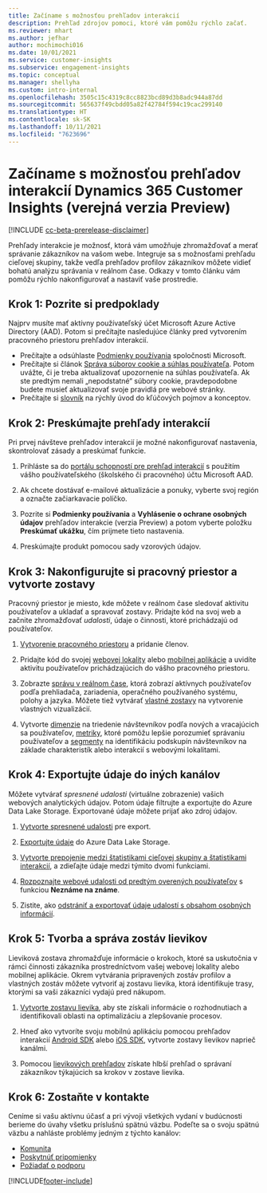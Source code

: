 ```yaml
---
title: Začíname s možnosťou prehľadov interakcií
description: Prehľad zdrojov pomoci, ktoré vám pomôžu rýchlo začať.
ms.reviewer: mhart
ms.author: jefhar
author: mochimochi016
ms.date: 10/01/2021
ms.service: customer-insights
ms.subservice: engagement-insights
ms.topic: conceptual
ms.manager: shellyha
ms.custom: intro-internal
ms.openlocfilehash: 3505c15c4319c8cc8823bcd89d3b8adc944a87dd
ms.sourcegitcommit: 565637f49cbdd05a82f42784f594c19cac299140
ms.translationtype: HT
ms.contentlocale: sk-SK
ms.lasthandoff: 10/11/2021
ms.locfileid: "7623696"
---
```

# <a name="get-started-with-dynamics-365-customer-insights-engagement-insights-capability-public-preview"></a>Začíname s možnosťou prehľadov interakcií Dynamics 365 Customer Insights (verejná verzia Preview)

[!INCLUDE [cc-beta-prerelease-disclaimer](includes/cc-beta-prerelease-disclaimer.md)]

Prehľady interakcie je možnosť, ktorá vám umožňuje zhromažďovať a merať správanie zákazníkov na vašom webe. Integruje sa s možnosťami prehľadu cieľovej skupiny, takže vedľa prehľadov profilov zákazníkov môžete vidieť bohatú analýzu správania v reálnom čase. Odkazy v tomto článku vám pomôžu rýchlo nakonfigurovať a nastaviť vaše prostredie.

## <a name="step-1-review-prerequisites"></a>Krok 1: Pozrite si predpoklady

Najprv musíte mať aktívny používateľský účet Microsoft Azure Active Directory (AAD). Potom si prečítajte nasledujúce články pred vytvorením pracovného priestoru prehľadov interakcií.

- Prečítajte a odsúhlaste [Podmienky používania](terms-of-service.md) spoločnosti Microsoft.  
- Prečítajte si článok [Správa súborov cookie a súhlas používateľa](user-consent-storage.md). Potom uvážte, či je treba aktualizovať upozornenie na súhlas používateľa. Ak ste predtým nemali „nepodstatné“ súbory cookie, pravdepodobne budete musieť aktualizovať svoje pravidlá pre webové stránky.
- Prečítajte si [slovník](glossary.md) na rýchly úvod do kľúčových pojmov a konceptov.

## <a name="step-2-explore-engagement-insights"></a>Krok 2: Preskúmajte prehľady interakcií

Pri prvej návšteve prehľadov interakcií je možné nakonfigurovať nastavenia, skontrolovať zásady a preskúmať funkcie.

1. Prihláste sa do [portálu schopností pre prehľad interakcií](https://home.ci.ai.dynamics.com/app/engagement-insights) s použitím vášho používateľského (školského či pracovného) účtu Microsoft AAD.

1. Ak chcete dostávať e-mailové aktualizácie a ponuky, vyberte svoj región a označte začiarkavacie políčko.

1. Pozrite si **Podmienky používania** a **Vyhlásenie o ochrane osobných údajov** prehľadov interakcie (verzia Preview) a potom vyberte položku **Preskúmať ukážku**, čím prijmete tieto nastavenia.

1. Preskúmajte produkt pomocou sady vzorových údajov.

##  <a name="step-3-set-up-a-workspace-and-create-reports"></a>Krok 3: Nakonfigurujte si pracovný priestor a vytvorte zostavy

Pracovný priestor je miesto, kde môžete v reálnom čase sledovať aktivitu používateľov a ukladať a spravovať zostavy. Pridajte kód na svoj web a začnite zhromažďovať *udalosti*, údaje o činnosti, ktoré prichádzajú od používateľov.

1. [Vytvorenie pracovného priestoru](create-workspace.md) a pridanie členov.

1. Pridajte kód do svojej [webovej lokality](instrument-website.md) alebo [mobilnej aplikácie](developer-resources.md#capture-events-from-mobile-apps) a uvidíte aktivitu používateľov prichádzajúcich do vášho pracovného priestoru.

1. Zobrazte [správu v reálnom čase](view-reports.md), ktorá zobrazí aktívnych používateľov podľa prehliadača, zariadenia, operačného používaného systému, polohy a jazyka. Môžete tiež vytvárať [vlastné zostavy](custom-reports.md) na vytvorenie vlastných vizualizácií.

1. Vytvorte [dimenzie](dimensions.md) na triedenie návštevníkov podľa nových a vracajúcich sa používateľov, [metriky](metrics.md), ktoré pomôžu lepšie porozumieť správaniu používateľov a [segmenty](segments.md) na identifikáciu podskupín návštevníkov na základe charakteristík alebo interakcií s webovými lokalitami.
    
## <a name="step-4-export-data-to-other-channels"></a>Krok 4: Exportujte údaje do iných kanálov

Môžete vytvárať *spresnené udalosti* (virtuálne zobrazenie) vašich webových analytických údajov. Potom údaje filtrujte a exportujte do Azure Data Lake Storage. Exportované údaje môžete prijať ako zdroj údajov.

1. [Vytvorte spresnené udalosti](refined-events.md) pre export.

1. [Exportujte údaje](export-events.md) do Azure Data Lake Storage.

1. [Vytvorte prepojenie medzi štatistikami cieľovej skupiny a štatistikami interakcií](integrate-audience-insights-engagement-insights.md), a zdieľajte údaje medzi týmito dvomi funkciami.

1. [Rozpoznajte webové udalosti od predtým overených používateľov](unknown-to-known.md) s funkciou **Neznáme na známe**.

1. Zistite, ako [odstrániť a exportovať údaje udalostí s obsahom osobných informácií](delete-export-personal-data.md).

## <a name="step-5-create-and-manage-funnel-reports"></a>Krok 5: Tvorba a správa zostáv lievikov

Lieviková zostava zhromažďuje informácie o krokoch, ktoré sa uskutočnia v rámci činnosti zákazníka prostredníctvom vašej webovej lokality alebo mobilnej aplikácie. Okrem vytvárania pripravených zostáv profilov a vlastných zostáv môžete vytvoriť aj zostavu lievika, ktorá identifikuje trasy, ktorými sa vaši zákazníci vydajú pred nákupom. 

1. [Vytvorte zostavu lievika](funnel-reports.md), aby ste získali informácie o rozhodnutiach a identifikovali oblasti na optimalizáciu a zlepšovanie procesov.

1. Hneď ako vytvoríte svoju mobilnú aplikáciu pomocou prehľadov interakcií [Android SDK](get-started-android.md) alebo [iOS SDK](get-started-ios.md), vytvorte zostavy lievikov naprieč kanálmi.

1. Pomocou [lievikových prehľadov](funnel-reports.md#funnel-insights) získate hlbší prehľad o správaní zákazníkov týkajúcich sa krokov v zostave lievika.
 
## <a name="step-6-stay-connected"></a>Krok 6: Zostaňte v kontakte

Ceníme si vašu aktívnu účasť a pri vývoji všetkých vydaní v budúcnosti berieme do úvahy všetku príslušnú spätnú väzbu. Podeľte sa o svoju spätnú väzbu a nahláste problémy jedným z týchto kanálov:
- [Komunita](https://go.microsoft.com/fwlink/?linkid=2141648)
- [Poskytnúť pripomienky](https://go.microsoft.com/fwlink/?linkid=2143222)
- [Požiadať o podporu](https://go.microsoft.com/fwlink/?linkid=2145734) 


[!INCLUDE[footer-include](../includes/footer-banner.md)]
